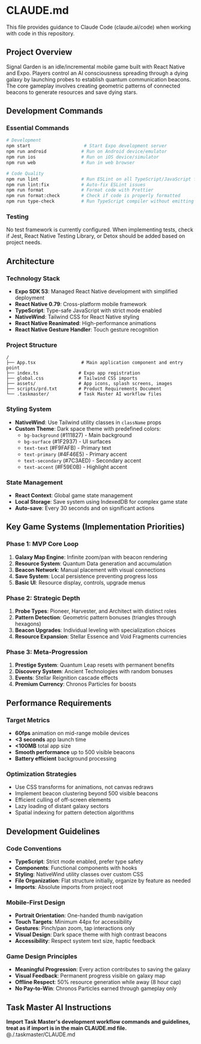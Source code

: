 # CLAUDE.md

This file provides guidance to Claude Code (claude.ai/code) when working with code in this repository.

## Project Overview

Signal Garden is an idle/incremental mobile game built with React Native and Expo. Players control an AI consciousness spreading through a dying galaxy by launching probes to establish quantum communication beacons. The core gameplay involves creating geometric patterns of connected beacons to generate resources and save dying stars.

## Development Commands

### Essential Commands
```bash
# Development
npm start                    # Start Expo development server
npm run android             # Run on Android device/emulator  
npm run ios                 # Run on iOS device/simulator
npm run web                 # Run in web browser

# Code Quality
npm run lint                # Run ESLint on all TypeScript/JavaScript files
npm run lint:fix            # Auto-fix ESLint issues
npm run format              # Format code with Prettier
npm run format:check        # Check if code is properly formatted
npm run type-check          # Run TypeScript compiler without emitting files
```

### Testing
No test framework is currently configured. When implementing tests, check if Jest, React Native Testing Library, or Detox should be added based on project needs.

## Architecture

### Technology Stack
- **Expo SDK 53**: Managed React Native development with simplified deployment
- **React Native 0.79**: Cross-platform mobile framework
- **TypeScript**: Type-safe JavaScript with strict mode enabled
- **NativeWind**: Tailwind CSS for React Native styling
- **React Native Reanimated**: High-performance animations
- **React Native Gesture Handler**: Touch gesture recognition

### Project Structure
```
/
├── App.tsx                 # Main application component and entry point
├── index.ts               # Expo app registration
├── global.css             # Tailwind CSS imports
├── assets/                # App icons, splash screens, images
├── scripts/prd.txt        # Product Requirements Document
└── .taskmaster/           # Task Master AI workflow files
```

### Styling System
- **NativeWind**: Use Tailwind utility classes in `className` props
- **Custom Theme**: Dark space theme with predefined colors:
  - `bg-background` (#111827) - Main background
  - `bg-surface` (#1F2937) - UI surfaces  
  - `text-text` (#F9FAFB) - Primary text
  - `text-primary` (#4F46E5) - Primary accent
  - `text-secondary` (#7C3AED) - Secondary accent
  - `text-accent` (#F59E0B) - Highlight accent

### State Management
- **React Context**: Global game state management
- **Local Storage**: Save system using IndexedDB for complex game state
- **Auto-save**: Every 30 seconds and on significant actions

## Key Game Systems (Implementation Priorities)

### Phase 1: MVP Core Loop
1. **Galaxy Map Engine**: Infinite zoom/pan with beacon rendering
2. **Resource System**: Quantum Data generation and accumulation
3. **Beacon Network**: Manual placement with visual connections
4. **Save System**: Local persistence preventing progress loss
5. **Basic UI**: Resource display, controls, upgrade menus

### Phase 2: Strategic Depth  
1. **Probe Types**: Pioneer, Harvester, and Architect with distinct roles
2. **Pattern Detection**: Geometric pattern bonuses (triangles through hexagons)
3. **Beacon Upgrades**: Individual leveling with specialization choices
4. **Resource Expansion**: Stellar Essence and Void Fragments currencies

### Phase 3: Meta-Progression
1. **Prestige System**: Quantum Leap resets with permanent benefits
2. **Discovery System**: Ancient Technologies with random bonuses
3. **Events**: Stellar Reignition cascade effects
4. **Premium Currency**: Chronos Particles for boosts

## Performance Requirements

### Target Metrics
- **60fps** animation on mid-range mobile devices
- **<3 seconds** app launch time  
- **<100MB** total app size
- **Smooth performance** up to 500 visible beacons
- **Battery efficient** background processing

### Optimization Strategies
- Use CSS transforms for animations, not canvas redraws
- Implement beacon clustering beyond 500 visible beacons
- Efficient culling of off-screen elements
- Lazy loading of distant galaxy sectors
- Spatial indexing for pattern detection algorithms

## Development Guidelines

### Code Conventions
- **TypeScript**: Strict mode enabled, prefer type safety
- **Components**: Functional components with hooks
- **Styling**: NativeWind utility classes over custom CSS
- **File Organization**: Flat structure initially, organize by feature as needed
- **Imports**: Absolute imports from project root

### Mobile-First Design
- **Portrait Orientation**: One-handed thumb navigation
- **Touch Targets**: Minimum 44px for accessibility
- **Gestures**: Pinch/pan zoom, tap interactions only
- **Visual Design**: Dark space theme with high contrast beacons
- **Accessibility**: Respect system text size, haptic feedback

### Game Design Principles
- **Meaningful Progression**: Every action contributes to saving the galaxy
- **Visual Feedback**: Permanent progress visible on galaxy map
- **Offline Respect**: 50% resource generation while away (8 hour cap)
- **No Pay-to-Win**: Chronos Particles earned through gameplay only

## Task Master AI Instructions

**Import Task Master's development workflow commands and guidelines, treat as if import is in the main CLAUDE.md file.**
@./.taskmaster/CLAUDE.md
